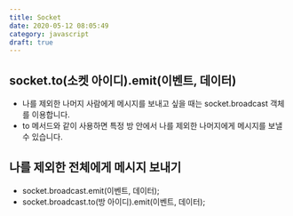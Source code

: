 ```yaml
---
title: Socket
date: 2020-05-12 08:05:49
category: javascript
draft: true
---
```


## socket.to(소켓 아이디).emit(이벤트, 데이터)

- 나를 제외한 나머지 사람에게 메시지를 보내고 싶을 때는 socket.broadcast 객체를 이용합니다.
- to 메서드와 같이 사용하면 특정 방 안에서 나를 제외한 나머지에게 메시지를 보낼 수 있습니다.

## 나를 제외한 전체에게 메시지 보내기

- socket.broadcast.emit(이벤트, 데이터);
- socket.broadcast.to(방 아이디).emit(이벤트, 데이터);
